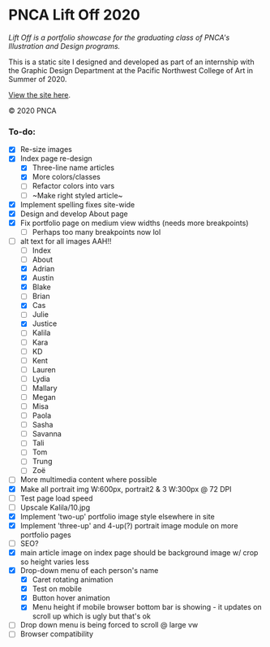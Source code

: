 # PNCA Lift Off 2020

*Lift Off is a portfolio showcase for the graduating class of PNCA's Illustration and Design programs.*

This is a static site I designed and developed as part of an internship with the Graphic Design Department at the Pacific Northwest College of Art in Summer of 2020.

[View the site here](http://liftoffpnca.com).

&copy; 2020 PNCA



### To-do:

- [x] Re-size images
- [x] Index page re-design
  - [x] Three-line name articles
  - [x] More colors/classes
  - [ ] Refactor colors into vars
  - [ ] ~Make right styled article~
- [x] Implement spelling fixes site-wide
- [x] Design and develop About page
- [x] Fix portfolio page on medium view widths (needs more breakpoints)
  - [ ] Perhaps too many breakpoints now lol
- [ ] alt text for all images AAH!!
  - [ ] Index
  - [ ] About
  - [x] Adrian
  - [x] Austin
  - [x] Blake
  - [ ] Brian
  - [x] Cas
  - [ ] Julie
  - [x] Justice
  - [ ] Kalila
  - [ ] Kara
  - [ ] KD
  - [ ] Kent
  - [ ] Lauren
  - [ ] Lydia
  - [ ] Mallary
  - [ ] Megan
  - [ ] Misa
  - [ ] Paola
  - [ ] Sasha
  - [ ] Savanna
  - [ ] Tali
  - [ ] Tom
  - [ ] Trung
  - [ ] Zoë
- [ ] More multimedia content where possible
- [x] Make all portrait img W:600px, portrait2 & 3 W:300px @ 72 DPI
- [ ] Test page load speed
- [ ] Upscale Kalila/10.jpg
- [x] Implement 'two-up' portfolio image style elsewhere in site
- [x] Implement 'three-up' and 4-up(?) portrait image module on more portfolio pages
- [ ] SEO?
- [x] main article image on index page should be background image w/ crop so height varies less
- [x] Drop-down menu of each person's name
  - [x] Caret rotating animation
  - [x] Test on mobile
  - [x] Button hover animation
  - [x] Menu height if mobile browser bottom bar is showing - it updates on scroll up which is ugly but that's ok
- [ ] Drop down menu is being forced to scroll @ large vw
- [ ] Browser compatibility
